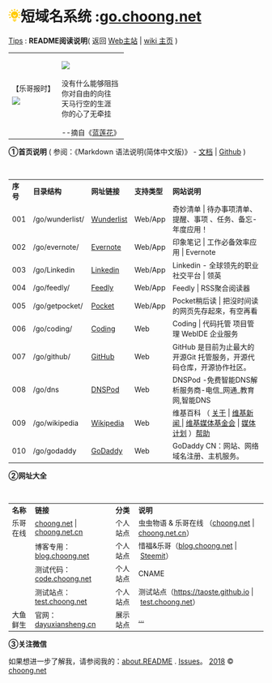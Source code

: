 # <img src="../images/favicon.png" color="#2bb24c"/>短域名系统 :<a href="https://go.choong.net/zh/" title="虫虫物语 | 乐哥在线 [wiki主页]">go.choong.net</a> 
<a href="/tips/" title="">Tips</a> : 
<B>README阅读说明</B>( 返回 <a href="https://choong.net" title="虫虫物语 | 乐哥在线">Web主站</a>
| <a href="https://go.choong.net/zh" title="虫虫物语 | 乐哥在线 [wiki主页]">wiki 主页</a> )

<table>   
 <tr>
      <td> 【乐哥报时】<br>
      <a href="https://time.is/Shanghai" id="time_is_link" rel="nofollow" style="font-size:24px" title="时光如水，让时间沉淀一切，让时间洗涤尘埃，让时间过滤纷杂，让时间见证一切。"><img src="https://img.shields.io/badge/上海-时间-brightgreen.svg"/></a> 
<span id="Shanghai_z43d" style="font-size:24px"></span>
<script src="//widget.time.is/zh.js"></script>
<script>
time_is_widget.init({Shanghai_z43d:{template:"TIME<br>DATE<br>SUN", date_format:"year年monthnamednum日dayname", sun_format:"日出↑: srhour:srminute 日落↓: sshour:ssminute<br>昼长: dlhours时 dlminutes分", coords:"31.2222200,121.4580600"}});
</script>
      </td>
  
   <td> 
 <p><a href="https://github.com/taoste/taoste.github.io/issues/1" title="[Note] : 🛡️ 科学上网 / hosts · Issue #1 · taoste/taoste.github.io"><img src="https://img.shields.io/badge/苦撑-待变-brightgreen.svg"/></a></p>
        没有什么能够阻挡<br>
        你对自由的向往<br>
        天马行空的生涯<br>
        你的心了无牵挂<br>
        <br>
        --摘自《<a href="https://y.qq.com/n/yqq/song/001tcduI48ozWY.html" title="蓝莲花-许巍 | QQ音乐">蓝莲花</a>》
       <a href="https://y.qq.com/n/yqq/singer/00235pCx2tYjlq.html" title="【许巍】歌手简介
                                                                          
           国籍：中国

           出生地：陕西西安

           生日：1968年7月21日

           职业：歌手

           代表作：那一年、故乡、蓝莲花、旅行、曾经的你、漫步、每一刻都是崭新的、世外桃源、像风一样自由

           简介：内地摇滚音乐界的重要人物。1995年许巍作词作曲的《执着》由田震演唱而广为流传。">许巍</a>  </td>

   <td>
    <img src="../images/tg-bird1fbc69.png"  title="(gfw/note/bak/list/rili).html - /issues/ 科学上网/go/拯救智商 /zt/ " />
   </td>
</tr>
</table>

<B>①首页说明</B>
( 参阅：《Markdown 语法说明(简体中文版)》 - <a href="http://wow.kuapp.com/markdown/" title="Wow!Ubuntu ：Markdown 语法说明(简体中文版)原站已停用http://wowubuntu.com/markdown/">文档</a> | <a href="https://github.com/riku/Markdown-Syntax-CN/" title="Wow!Ubuntu ：Markdown 语法说明(简体中文版)原站已停用http://wowubuntu.com/markdown/">Github</a> )

<table>
    <tr><td><B>序号</B></td>
        <td><B>目录结构</B></td>
        <td><B>网址链接</B></td>
        <td><B>支持类型</B></td>
        <td><B>网站说明</B></td>
    </tr>    
    <tr>
        <td>001</td>
        <td>/go/wunderlist/</td>
        <td> <a href="https://www.wunderlist.com/zh/" title="奇妙清单 | Wunderlist | 待办事项清单、提醒、事项 、任务、备忘- 年度应用！">Wunderlist</a> </td>
        <td> Web/App </td>
        <td>奇妙清单 | 待办事项清单、提醒、事项 、任务、备忘- 年度应用！</td>
    </tr>        
    <tr>
        <td>002</td>
        <td>/go/evernote/</td>
        <td> <a href="https://evernote.com/intl/zh-cn/" title="印象笔记 | 工作必备效率应用 | Evernote">Evernote</a> </td>
        <td> Web/App </td>
        <td>印象笔记 | 工作必备效率应用 | Evernote</td>
    </tr>  
    <tr>
        <td>003</td>
        <td>/go/Linkedin</td>
        <td> <a href="https://www.linkedin.com/" title="Linkedin - 全球领先的职业社交平台 | 领英">Linkedin</a> </td>
        <td> Web/App </td>
        <td>Linkedin - 全球领先的职业社交平台 | 领英 </td>
    </tr>         
    <tr>
        <td>004</td>
        <td>/go/feedly/</td>
        <td> <a href="https://feedly.com/" title="Feedly | RSS聚合阅读器">Feedly</a> </td>
        <td> Web/App </td>
        <td>Feedly | RSS聚合阅读器</td>
    </tr>    
    <tr>
        <td>005</td>
        <td>/go/getpocket/</td>
        <td> <a href="https://getpocket.com/" title="Pocket稍后读 | 把沒时间读的网页先存起來，有空再看">Pocket</a> </td>
        <td> Web/App </td>
        <td>Pocket稍后读 | 把沒时间读的网页先存起來，有空再看</td>
    </tr>    
    <tr>
        <td>006</td>
        <td>/go/coding/</td>
        <td> <a href="https://coding.net/u/choong" title="Coding | 代码托管 项目管理 WebIDE 企业服务">Coding</a> </td>
        <td> Web  </td>
        <td>Coding | 代码托管 项目管理 WebIDE 企业服务</td>
    </tr>      
    <tr>
        <td>007</td>
        <td>/go/github/</td>
        <td> <a href="https://github.com/inchoong" title="GitHub 是目前为止最大的开源Git 托管服务，开源代码仓库，开源协作社区。">GitHub</a> </td>
        <td> Web  </td>
        <td>GitHub 是目前为止最大的开源Git 托管服务，开源代码仓库，开源协作社区。</td>
    </tr>     
    <tr>
        <td>008</td>
        <td>/go/dns</td>
        <td> <a href="https://www.dnspod.cn/" title="DNSPod -免费智能DNS解析服务商-电信_网通_教育网,智能DNS">DNSPod</a> </td>
        <td> Web  </td>
        <td>DNSPod -免费智能DNS解析服务商-电信_网通_教育网,智能DNS</td>
    </tr> 
     <tr>
     <td>009</td>
        <td>/go/wikipedia</td>
        <td> <a href="https://zh.wikipedia.org/wiki/" title="维基百科，自由的百科全书）">Wikipedia</a> </td>
        <td> Web </td>
        <td>维基百科               
          （
          <a href="https://zh.wikipedia.org/wiki/维基百科" title="维基百科，自由的百科全书）">关于</a> | 
          <a href="https://zh.wikinews.org/wiki/" title="维基新闻"> 维基新闻 </a> |
          <a href="https://zh.wikipedia.org/wiki/维基媒体基金会" title="维基媒体基金会）">维基媒体基金会</a> |
          <a href="https://zh.wikipedia.org/wiki/维基媒体基金会#.E7.BB.B4.E5.9F.BA.E5.AA.92.E4.BD.93.E8.AE.A1.E5.88.92" title="维基媒体计划）">媒体计划</a> 
           ）<a href="https://zh.wikipedia.org/wiki/Help:目录" title="维基百科-帮助:目录）">帮助</a> </td>
    </tr>
     <tr>
        <td>010</td>
        <td>/go/godaddy</td>
        <td> <a href="https://sg.godaddy.com/zh" title="GoDaddy CN：网站、网络域名注册、主机服务。">GoDaddy</a> </td>
        <td> Web  </td>
        <td>GoDaddy CN：网站、网络域名注册、主机服务。</td>
    </tr> 
</table>
 
<B>②网址大全</B>
<table>
    <tr>
        <td><B>名称</B></td>
        <td><B>链接</B></td>
        <td><B>分类</B></td>
        <td><B>说明</B></td>
    </tr>    
    <tr>
        <td>乐哥在线</td>
        <td><a href="https://choong.net" title="虫虫物语 & 乐哥在线">choong.net</a> | <a href="https://choong.net.cn" title="虫虫物语 & 乐哥在线">choong.net.cn</a> </td>
        <td> 个人站点 </td>
        <td>虫虫物语 & 乐哥在线 （<a href="https://choong.net" title="虫虫物语 & 乐哥在线 【主站】">choong.net</a>  |  <a href="https://choong.net.cn" title="虫虫物语 & 乐哥在线 【中国站】">choong.net.cn</a>）</td>
    </tr>    
    <tr>
        <td> &nbsp; </td>
        <td>博客专用：<a href="//blog.choong.net" title="虫虫物语 & 乐哥在线">blog.choong.net</a> </td>
        <td> 个人站点 </td>
        <td>惜福&乐哥（<a href="//blog.choong.net" title="惜福&乐哥【Blog-博客日志】">blog.choong.net</a>  |  <a href="https://steemit.com/@taoste" title="Steemit - 基于区块链的奖励的社交平台">Steemit</a>）</td>
    </tr> 
    <tr>
        <td> &nbsp; </td>
        <td>测试代码：<a href="//code.choong.net" title="乐哥在线&测试代码">code.choong.net</a> </td>
        <td> 个人站点 </td>
        <td> CNAME </td>
    </tr>  
    <tr>
        <td> &nbsp; </td>
        <td>测试站点：<a href="//test.choong.net" title="乐哥在线&测试站点">test.choong.net</a> </td>
        <td> 个人站点 </td>
        <td> 测试站点（<a href="https://taoste.github.io" title="虫虫物语 & 乐哥在线 【Github站】">https://taoste.github.io</a>  |  <a href="//test.choong.net" title="虫虫物语 & 乐哥在线【专用域名】">test.choong.net</a>）</td>
      </tr>  
      <tr>
        <td> 大鱼鲜生 </td>
        <td>官网：<a href="//www.dayuxiansheng.cn/" title="大鱼鲜生-官网">dayuxiansheng.cn</a> </td>
        <td> 展示站点 </td>
        <td> <a href="https://github.com/dayuxiansheng/" title="大鱼鲜生-Github">...</a> </td>
    </tr>   
</table>

<B>③关注微信</B>

如果想进一步了解我，请参阅我的：<a href="https://about.choong.net" title="虫虫物语 & 乐哥在线 [wiki主页]">about.README</a> . <a href="https://github.com/taoste/taoste.github.io/wiki" title="taoste.github.io/wiki">Issues</a>。
<a href="../rili.html" title="万年历">2018</a> &copy; <a href="https://choong.net" title="虫虫物语 | 乐哥在线">choong.net</a>


